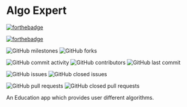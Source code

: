 # Algo Expert

[![forthebadge](https://forthebadge.com/images/badges/built-for-android.svg)](https://forthebadge.com)

[![forthebadge](https://forthebadge.com/images/badges/check-it-out.svg)](https://forthebadge.com)

![GitHub milestones](https://img.shields.io/github/milestones/all/sumanthst24/algo-expert)
![GitHub forks](https://img.shields.io/github/forks/sumanthst24/algo-expert?label=Forks)

![GitHub commit activity](https://img.shields.io/github/commit-activity/w/sumanthst24/algo-expert)
![GitHub contributors](https://img.shields.io/github/contributors/sumanthst24/algo-expert)
![GitHub last commit](https://img.shields.io/github/last-commit/sumanthst24/algo-expert)

![GitHub issues](https://img.shields.io/github/issues-raw/sumanthst24/algo-expert)
![GitHub closed issues](https://img.shields.io/github/issues-closed-raw/sumanthst24/algo-expert)

![GitHub pull requests](https://img.shields.io/github/issues-pr/sumanthst24/algo-expert)
![GitHub closed pull requests](https://img.shields.io/github/issues-pr-closed-raw/sumanthst24/algo-expert)



An Education app which provides user different algorithms.

